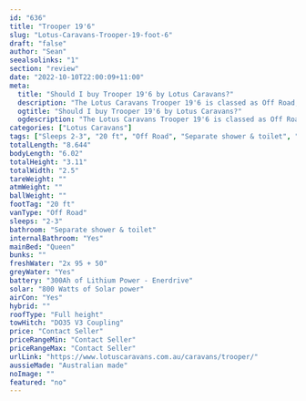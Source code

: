 ```yaml
---
id: "636"
title: "Trooper 19'6"
slug: "Lotus-Caravans-Trooper-19-foot-6"
draft: "false"
author: "Sean"
seealsolinks: "1"
section: "review"
date: "2022-10-10T22:00:09+11:00"
meta:
  title: "Should I buy Trooper 19'6 by Lotus Caravans?"
  description: "The Lotus Caravans Trooper 19'6 is classed as Off Road, and sleeps 2-3 people. It is Australian made and comes in at 20 ft. It generally has Separate shower & toilet."
  ogtitle: "Should I buy Trooper 19'6 by Lotus Caravans?"
  ogdescription: "The Lotus Caravans Trooper 19'6 is classed as Off Road, and sleeps 2-3 people. It is Australian made and comes in at 20 ft. It generally has Separate shower & toilet."
categories: ["Lotus Caravans"]
tags: ["Sleeps 2-3", "20 ft", "Off Road", "Separate shower & toilet", "Full height", "Price Unknown", "Australian made"]
totalLength: "8.644"
bodyLength: "6.02"
totalHeight: "3.11"
totalWidth: "2.5"
tareWeight: ""
atmWeight: ""
ballWeight: ""
footTag: "20 ft"
vanType: "Off Road"
sleeps: "2-3"
bathroom: "Separate shower & toilet"
internalBathroom: "Yes"
mainBed: "Queen"
bunks: ""
freshWater: "2x 95 + 50"
greyWater: "Yes"
battery: "300Ah of Lithium Power - Enerdrive"
solar: "800 Watts of Solar power"
airCon: "Yes"
hybrid: ""
roofType: "Full height"
towHitch: "DO35 V3 Coupling"
price: "Contact Seller"
priceRangeMin: "Contact Seller"
priceRangeMax: "Contact Seller"
urlLink: "https://www.lotuscaravans.com.au/caravans/trooper/"
aussieMade: "Australian made"
noImage: ""
featured: "no"
---
```

